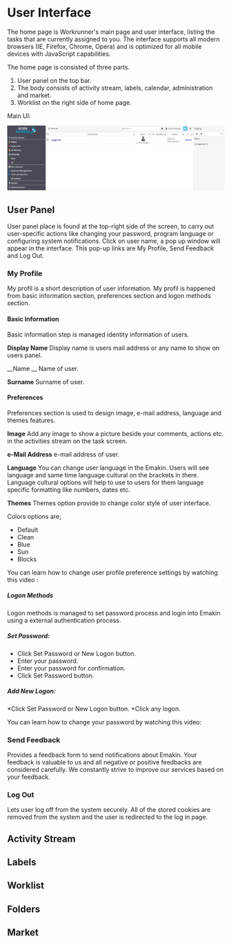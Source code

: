 # User Interface

The home page is Workrunner's main page and user interface, listing the tasks that are currently assigned to you. The interface supports all modern browsers (IE, Firefox, Chrome, Opera) and is optimized for all mobile devices with JavaScript capabilities. 

The home page is consisted of three parts. 

1. User panel on the top bar.
2. The body consists of activity stream, labels, calendar, administration and market.
3. Worklist on the right side of home page.

Main UI: 

![alt text][ui_main]

## User Panel

User panel place is found at the top-right side of the screen, to carry out user-specific actions like changing your password, program language or configuring system notifications. Click on user name, a pop up window will appear in the interface. This pop-up links are My Profile, Send Feedback and Log Out.

### My Profile

My profil is a short description of user information. My profil is happened from basic information section, preferences section and logon methods section.

#### Basic Information

Basic information step is managed identity information of users.

__Display Name__
Display name is users mail address or any name to show on users panel.

__Name __
Name of user.

__Surname__
Surname of user.

#### Preferences

Preferences section is used to design image, e-mail address, language and themes features.



__Image__
Add any image to show a picture beside your comments, actions etc. in the activities stream on the task screen.

__e-Mail Address__
e-mail address of user.

__Language__
You can change user language in the Emakin. Users will see language and same time language cultural on the brackets in there. Language cultural options will help to use to users for them language specific formatting like numbers, dates etc.

__Themes__
Themes option provide to change color style of user interface.

Colors options are;

* Default
* Clean
* Blue
* Sun
* Blocks 

You can learn how to change user profile preference settings by watching this video :

[](https://www.youtube.com/embed/OZVdUuCEsFw)

##### Logon Methods
Logon methods is managed to set password process and login into Emakin using a external authentication process. 

##### Set Password:

* Click Set Password or New Logon button.
* Enter your password.
* Enter your password for confirmation.
* Click Set Password button.

##### Add New Logon:

*Click Set Password or New Logon button.
*Click any logon.

You can learn how to change your password by watching this video:
[](https://www.youtube.com/watch?v=1DTebMmSjJs)


### Send Feedback

Provides a feedback form to send notifications about Emakin. Your feedback is valuable to us and all negative or positive feedbacks are considered carefully. We constantly strive to improve our services based on your feedback.

### Log Out

Lets user log off from the system securely. All of the stored cookies are removed from the system and the user is redirected to the log in page.




## Activity Stream
## Labels
## Worklist
## Folders
## Market 



[ui_main]: https://github.com/workrunner/workrunner.github.io/raw/master/en/pages/uploads/images/ui_main.png "Main UI"



